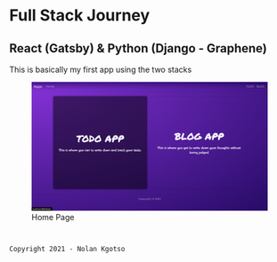 # **Full Stack Journey**

## **React** (Gatsby) & **Python** (Django - Graphene)

This is basically my first app using the two stacks

<figure>
    <img src="./home.png" alt="Home" />
    <figcaption>Home Page</figcaption>
</figure>

#

`Copyright 2021 - Nolan Kgotso`
